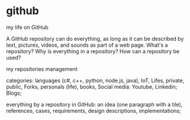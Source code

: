 # github
my life on GitHub

A GitHub repository can do everything, as long as it can be described by text, pictures, videos, and sounds as part of a web page. What's a repository? Why is everything in a repository? How can a repository be used? 

my repositories management

categories: languages (c#, c++, python, node.js, java), IoT, Lifes, private, public,  Forks, personals (life), books,  Social media: Youtube, Linkedin; Blogs; 

everything by a repository in GitHub: an idea (one paragraph with a tile), references, cases, requirements, design descriptions, implementations;  



